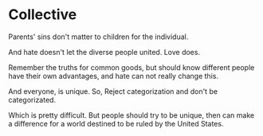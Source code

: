 # Collective

Parents' sins don't matter to children for the individual.

And hate doesn't let the diverse people united. Love does.

Remember the truths for common goods, but should know different people have their own advantages, and hate can not really change this.

And everyone, is unique. So, Reject categorization and don't be categorizated.

Which is pretty difficult. But people should try to be unique, then can make a difference for a world destined to be ruled by the United States.